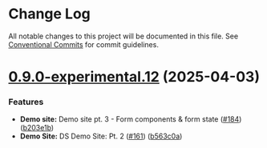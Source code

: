 # Change Log

All notable changes to this project will be documented in this file.
See [Conventional Commits](https://conventionalcommits.org) for commit guidelines.

# [0.9.0-experimental.12](https://github.com/canonical/ds25/compare/v0.9.0-experimental.11...v0.9.0-experimental.12) (2025-04-03)


### Features

* **Demo site:** Demo site pt. 3 - Form components & form state ([#184](https://github.com/canonical/ds25/issues/184)) ([b203e1b](https://github.com/canonical/ds25/commit/b203e1b23b9ccb53656f70105e27d30ab328ab87))
* **Demo Site:** DS Demo Site: Pt. 2 ([#161](https://github.com/canonical/ds25/issues/161)) ([b563c0a](https://github.com/canonical/ds25/commit/b563c0ab8a78e9853fc1c952581e05c62628794c))
